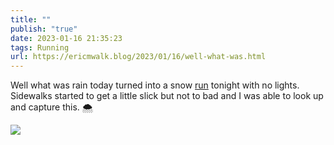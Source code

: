 ```yaml
---
title: ""
publish: "true"
date: 2023-01-16 21:35:23
tags: Running
url: https://ericmwalk.blog/2023/01/16/well-what-was.html
---
```


Well what was rain today turned into a snow [run](http://www.strava.com/activities/8404456179) tonight with no lights. Sidewalks started to get a little slick but not to bad and I was able to look up and capture this. 🌨️



![](https://ericmwalk.blog/uploads/2023/fd7db19ae5.jpg)